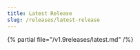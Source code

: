 ```yaml
---
title: Latest Release
slug: /releases/latest-release
---
```


{% partial file="/v1.9releases/latest.md" /%}
